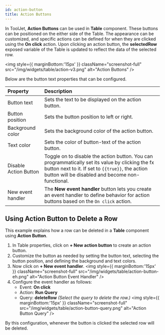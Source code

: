 ```yaml
---
id: action-button
title: Action Buttons
---
```


In ToolJet, **Action Buttons** can be used in **Table** component. These buttons can be positioned on the either side of the Table. The appearance can be customized, and specific actions can be defined for when they are clicked using the **On click** action. Upon clicking an action button, the **selectedRow** exposed variable of the Table is updated to reflect the data of the selected row.

<img style={{ marginBottom:'15px' }} className="screenshot-full" src="/img/widgets/table/action-v3.png" alt="Action Buttons" />

Below are the button text properties that can be configured.

| Property | Description |
| :------- | :----------- |
| Button text | Sets the text to be displayed on the action button. |
| Button position | Sets the button position to left or right. |
| Background color | Sets the background color of the action button. |
| Text color | Sets the color of button-text of the action button. |
| Disable Action Button | Toggle on to disable the action button. You can programmatically set its value by clicking the fx button next to it. If set to `{{true}}`, the action button will be disabled and become non-functional. |
| New event handler | The **New event handler** button lets you create an event handler to define behavior for action buttons based on the `On click` action. |

## Using Action Button to Delete a Row

This example explains how a row can be deleted in a **Table** component using **Action Button**.

1. In Table properties, click on **+ New action button** to create an action button.
2. Customize the button as needed by setting the button text, selecting the button position, and defining the background and text colors.
3. Now click on **+ New event handler**.
<img style={{ marginBottom:'15px' }} className="screenshot-full" src="/img/widgets/table/action-button-eh.png" alt="Action Button Event Handler" />
4. Configure the event handler as follows:
    - Event: **On click**
    - Action: **Run Query**
    - Query: **deleteRow** *(Select the query to delete the row.)*
<img style={{ marginBottom:'15px' }} className="screenshot-full" src="/img/widgets/table/action-button-query.png" alt="Action Button Query" />

By this configuration, whenever the button is clicked the selected row will be deleted.